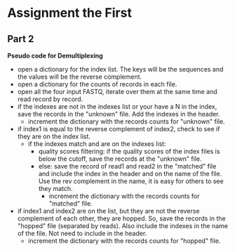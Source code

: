 # Assignment the First
## Part 2

**Pseudo code for Demultiplexing**

- open a dictionary for the index list. The keys will be the sequences and the values will be the reverse complement. 
- open a dictionary for the counts of records in each file. 
- open all the four input FASTQ, iterate over them at the same time and read record by record. 
- if the indexes are not in the indexes list or your have a N in the index, save the records in the "unknown" file. Add the indexes in the header. 
    - increment the dictionary with the records counts for "unknown" file. 
- if index1 is equal to the reverse complement of index2, check to see if they are on the index list. 
    - if the indexes match and are on the indexes list:
        - quality scores filtering: if the quality scores of the index files is below the cutoff, save the records at the "unknown" file.
        - else: save the record of read1 and read2 in the "matched" file and include the index in the header and on the name of the file. Use the rev complement in the name, it is easy for others to see they match. 
            - increment the dictionary with the records counts for "matched" file.
- if index1 and index2 are on the list, but they are not the reverse complement of each other, they are hopped. So, save the records in the "hopped" file (separated by reads). Also include the indexes in the name of the file. Not need to include in the header.
    - increment the dictionary with the records counts for "hopped" file.



